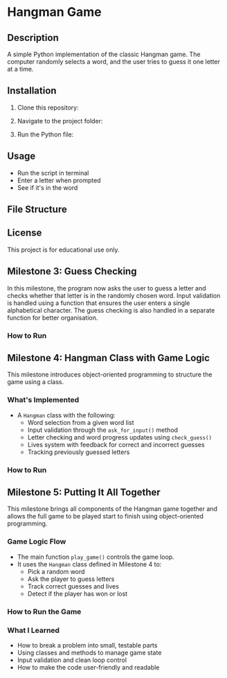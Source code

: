 # Hangman Game

## Description
A simple Python implementation of the classic Hangman game. The computer randomly selects a word, and the user tries to guess it one letter at a time.

## Installation
1. Clone this repository:

2. Navigate to the project folder:

3. Run the Python file:

## Usage
- Run the script in terminal
- Enter a letter when prompted
- See if it's in the word

## File Structure

## License
This project is for educational use only.

## Milestone 3: Guess Checking

In this milestone, the program now asks the user to guess a letter and checks whether that letter is in the randomly chosen word. Input validation is handled using a function that ensures the user enters a single alphabetical character. The guess checking is also handled in a separate function for better organisation.

### How to Run

## Milestone 4: Hangman Class with Game Logic

This milestone introduces object-oriented programming to structure the game using a class.

### What's Implemented

- A `Hangman` class with the following:
  - Word selection from a given word list
  - Input validation through the `ask_for_input()` method
  - Letter checking and word progress updates using `check_guess()`
  - Lives system with feedback for correct and incorrect guesses
  - Tracking previously guessed letters

### How to Run


## Milestone 5: Putting It All Together

This milestone brings all components of the Hangman game together and allows the full game to be played start to finish using object-oriented programming.

### Game Logic Flow

- The main function `play_game()` controls the game loop.
- It uses the `Hangman` class defined in Milestone 4 to:
  - Pick a random word
  - Ask the player to guess letters
  - Track correct guesses and lives
  - Detect if the player has won or lost

### How to Run the Game


### What I Learned

- How to break a problem into small, testable parts
- Using classes and methods to manage game state
- Input validation and clean loop control
- How to make the code user-friendly and readable
